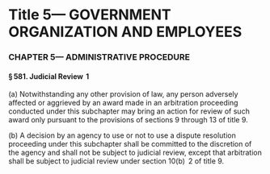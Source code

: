 
# Title 5— GOVERNMENT ORGANIZATION AND EMPLOYEES
### CHAPTER 5— ADMINISTRATIVE PROCEDURE
#### § 581. Judicial Review  1

(a) Notwithstanding any other provision of law, any person adversely affected or aggrieved by an award made in an arbitration proceeding conducted under this subchapter may bring an action for review of such award only pursuant to the provisions of sections 9 through 13 of title 9.

(b) A decision by an agency to use or not to use a dispute resolution proceeding under this subchapter shall be committed to the discretion of the agency and shall not be subject to judicial review, except that arbitration shall be subject to judicial review under section 10(b)  2 of title 9.
